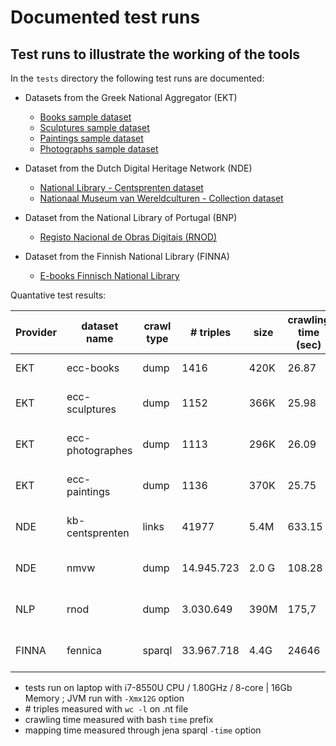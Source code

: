 # Documented test runs

## Test runs to illustrate the working of the tools

In the `tests` directory the following test runs are documented:

* Datasets from the Greek National Aggregator (EKT)
  
  * [Books sample dataset](./EKT/ecc-books)
  * [Sculptures sample dataset](./EKT/ecc-sculptures)
  * [Paintings sample dataset](./EKT/ecc-paintings)
  * [Photographs sample dataset](./EKT/ecc-photographs)

* Dataset from the Dutch Digital Heritage Network (NDE)

  * [National Library - Centsprenten dataset](./NDE/kb-centsprenten)
  * [Nationaal Museum van Wereldculturen - Collection dataset](./NDE/nmvw)

* Dataset from the National Library of Portugal (BNP)
  
  * [Registo Nacional de Obras Digitais (RNOD)](./NLP/bnp-rnod)

* Dataset from the Finnish National Library (FINNA)

  * [E-books Finnisch National Library](./FINNA)

Quantative test results:

Provider | dataset name | crawl type | # triples | size | crawling time (sec) | # crawled resources | mapping time (sec) | result EDM file (NDE server) | visible in Europeana
---------|--------------|------------|-----------|------|---------------------|---------------------|-------------------|------------------------------|---------------------
EKT | ecc-books | dump | 1416 | 420K | 26.87 | 1? | 0.387 | [ecc-books-edm.zip (30K)](http://cclod.netwerkdigitaalerfgoed.nl/ecc-books-edm.zip) | [preview Metis](https://metis-preview-portal.eanadev.org/en/search?query=edm_datasetName%3A268_%2a)
EKT | ecc-sculptures | dump | 1152 | 366K | 25.98 | 1? | 0.367 | [ecc-sculptures-edm.zip (35K)](http://cclod.netwerkdigitaalerfgoed.nl/ecc-sculptures-edm.zip) | -
EKT | ecc-photographes | dump | 1113 | 296K | 26.09 | 1? | 0.414 | [ecc-photographs-edm.zip (30K)](http://cclod.netwerkdigitaalerfgoed.nl/ecc-photographs-edm.zip) | -
EKT | ecc-paintings | dump | 1136 | 370K | 25.75 | 1? | 0.372 | [ecc-paintings-edm.zip (37K)](http://cclod.netwerkdigitaalerfgoed.nl/ecc-paintings-edm.zip) | -
NDE | kb-centsprenten | links | 41977 | 5.4M | 633.15 | 1255 | 3.44 | [centsprenten-edm.zip (1.7M)](http://cclod.netwerkdigitaalerfgoed.nl/centsprenten-edm.zip) | -
NDE | nmvw | dump | 14.945.723 | 2.0 G | 108.28 | 1 | 531.4 | [nmvw-edm.zip (870M)](http://cclod.netwerkdigitaalerfgoed.nl/nmvw-edm.zip) | -
NLP | rnod | dump | 3.030.649 | 390M | 175,7 | 1 | no conversion needed | [rnod-edm.zip (118M)](http://cclod.netwerkdigitaalerfgoed.nl/rnod-edm.zip) | -
FINNA | fennica | sparql | 33.967.718 | 4.4G | 24646 | 48216 | 281.13 | [fennica-edm.zip (56M)](http://cclod.netwerkdigitaalerfgoed.nl/fennica-edm.zip) | -

* tests run on laptop with i7-8550U CPU / 1.80GHz / 8-core | 16Gb Memory ; JVM run with `-Xmx12G` option
* \# triples measured  with `wc -l` on .nt file
* crawling time measured with bash `time` prefix
* mapping time measured through jena sparql `-time` option